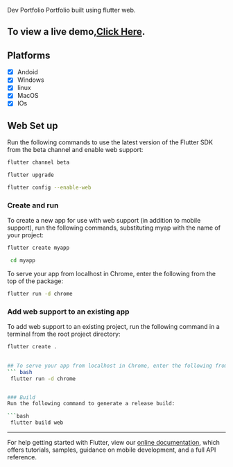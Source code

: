 Dev Portfolio
Portfolio built using flutter web.

## To view a live demo,[Click Here](https://sakshiisaxena.github.io).


##  Platforms

-  [X] Andoid
-  [X] Windows
-  [X] linux
-  [X] MacOS
-  [X] IOs

## Web Set up
  Run the following commands to use the latest version of the Flutter SDK from the beta channel and enable web support:

```bash
flutter channel beta
```
```bash
flutter upgrade
```
```bash
flutter config --enable-web
```

### Create and run
  To create a new app for use with web support (in addition to mobile support), run the following commands, substituting myap   with the name of your project:

```bash
flutter create myapp
```
```bash
 cd myapp
 ```
To serve your app from localhost in Chrome, enter the following from the top of the package:

```bash
flutter run -d chrome
```

### Add web support to an existing app
To add web support to an existing project, run the following command in a terminal from the root project directory:
``` bash
flutter create .

 
## To serve your app from localhost in Chrome, enter the following from the top of the package:
``` bash
 flutter run -d chrome


### Build
Run the following command to generate a release build:

```bash
 flutter build web
 ```
 
***


For help getting started with Flutter, view our
[online documentation](https://flutter.dev/docs), which offers tutorials,
samples, guidance on mobile development, and a full API reference.

